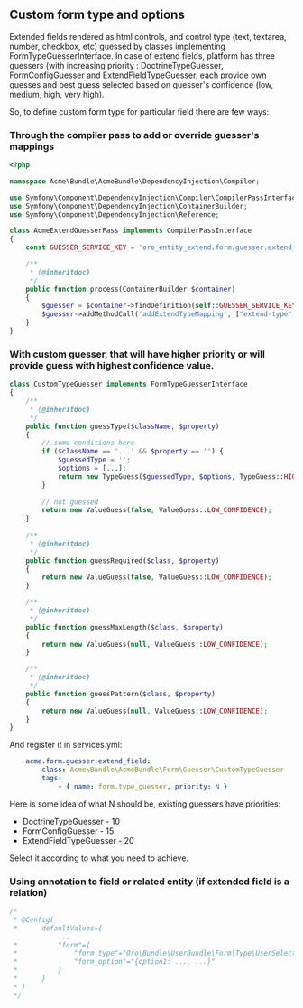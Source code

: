 Custom form type and options
---------------------
Extended fields rendered as html controls, and control type (text, textarea, number, checkbox, etc) guessed by 
classes implementing FormTypeGuesserInterface. 
In case of extend fields, platform has three guessers (with increasing priority : DoctrineTypeGuesser, FormConfigGuesser and ExtendFieldTypeGuesser,
each provide own guesses and best guess selected based on guesser's confidence (low, medium, high, very high).

So, to define custom form type for particular field there are few ways:
### Through the compiler pass to add or override guesser's mappings 

```php
<?php

namespace Acme\Bundle\AcmeBundle\DependencyInjection\Compiler;

use Symfony\Component\DependencyInjection\Compiler\CompilerPassInterface;
use Symfony\Component\DependencyInjection\ContainerBuilder;
use Symfony\Component\DependencyInjection\Reference;

class AcmeExtendGuesserPass implements CompilerPassInterface
{
    const GUESSER_SERVICE_KEY = 'oro_entity_extend.form.guesser.extend_field';

    /**
     * {@inheritdoc}
     */
    public function process(ContainerBuilder $container)
    {
        $guesser = $container->findDefinition(self::GUESSER_SERVICE_KEY);
        $guesser->addMethodCall('addExtendTypeMapping', ["extend-type", "form-type", [option1: 12, option2: false, ...]]);
    }
}
```

### With custom guesser, that will have higher priority or will provide guess with highest confidence value.

```php
class CustomTypeGuesser implements FormTypeGuesserInterface
{
    /**
     * {@inheritdoc}
     */
    public function guessType($className, $property)
    {
        // some conditions here
        if ($className == '...' && $property == '') {
            $guessedType = '';
            $options = [...];
            return new TypeGuess($guessedType, $options, TypeGuess::HIGH_CONFIDENCE);
        }
        
        // not guessed
        return new ValueGuess(false, ValueGuess::LOW_CONFIDENCE);
    }
    
    /**
     * {@inheritdoc}
     */
    public function guessRequired($class, $property)
    {
        return new ValueGuess(false, ValueGuess::LOW_CONFIDENCE);
    }

    /**
     * {@inheritdoc}
     */
    public function guessMaxLength($class, $property)
    {
        return new ValueGuess(null, ValueGuess::LOW_CONFIDENCE);
    }

    /**
     * {@inheritdoc}
     */
    public function guessPattern($class, $property)
    {
        return new ValueGuess(null, ValueGuess::LOW_CONFIDENCE);
    }    
}

```

And register it in services.yml:

```yaml
    acme.form.guesser.extend_field:
        class: Acme\Bundle\AcmeBundle\Form\Guesser\CustomTypeGuesser
        tags:
            - { name: form.type_guesser, priority: N }
```

Here is some idea of what N should be, existing guessers have priorities:
* DoctrineTypeGuesser - 10
* FormConfigGuesser - 15
* ExtendFieldTypeGuesser - 20

Select it according to what you need to achieve.

### Using annotation to field or related entity (if extended field is a relation)

```php
/*
 * @Config(
 *      defaultValues={
            ...
 *          "form"={
 *              "form_type"="Oro\Bundle\UserBundle\Form\Type\UserSelectType",
 *              "form_option"="{option1: ..., ...}"
 *          }
 *      }
 * )
 */

```
